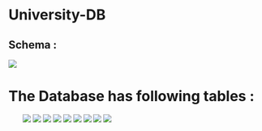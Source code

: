 # University-DB

## Schema : 
<img src="images/schema.png" width="">

# The Database has following tables : 
<img src="images/classroom.png" width="10"> <img src="images/department.png" width="10">
<img src="images/instructor.png" width="">
<img src="images/course.png" width="">
<img src="images/student.png" width="">
<img src="images/section.png" width="">
<img src="images/takes.png" width="">
<img src="images/teaches.png" width="">
<img src="images/advisor.png" width="">
<img src="images/prereq.png" width="">
<img src="images/time_slot.png" width="">
